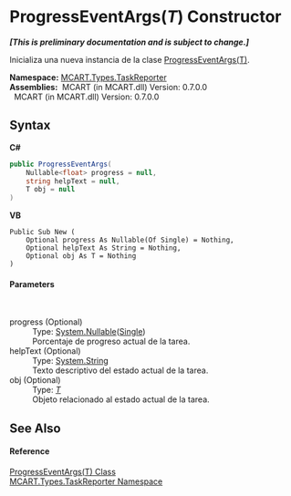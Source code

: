 # ProgressEventArgs(*T*) Constructor 
 _**\[This is preliminary documentation and is subject to change.\]**_

Inicializa una nueva instancia de la clase <a href="19965514-151d-d62a-1087-8c4c6db67dce">ProgressEventArgs(T)</a>.

**Namespace:**&nbsp;<a href="256f3901-18cb-eeca-835c-7de778822db3">MCART.Types.TaskReporter</a><br />**Assemblies:**&nbsp;&nbsp;MCART (in MCART.dll) Version: 0.7.0.0<br />&nbsp;&nbsp;MCART (in MCART.dll) Version: 0.7.0.0<br />

## Syntax

**C#**<br />
``` C#
public ProgressEventArgs(
	Nullable<float> progress = null,
	string helpText = null,
	T obj = null
)
```

**VB**<br />
``` VB
Public Sub New ( 
	Optional progress As Nullable(Of Single) = Nothing,
	Optional helpText As String = Nothing,
	Optional obj As T = Nothing
)
```


#### Parameters
&nbsp;<dl><dt>progress (Optional)</dt><dd>Type: <a href="http://msdn2.microsoft.com/es-es/library/b3h38hb0" target="_blank">System.Nullable</a>(<a href="http://msdn2.microsoft.com/es-es/library/3www918f" target="_blank">Single</a>)<br />Porcentaje de progreso actual de la tarea.</dd><dt>helpText (Optional)</dt><dd>Type: <a href="http://msdn2.microsoft.com/es-es/library/s1wwdcbf" target="_blank">System.String</a><br />Texto descriptivo del estado actual de la tarea.</dd><dt>obj (Optional)</dt><dd>Type: <a href="19965514-151d-d62a-1087-8c4c6db67dce">*T*</a><br />Objeto relacionado al estado actual de la tarea.</dd></dl>

## See Also


#### Reference
<a href="19965514-151d-d62a-1087-8c4c6db67dce">ProgressEventArgs(T) Class</a><br /><a href="256f3901-18cb-eeca-835c-7de778822db3">MCART.Types.TaskReporter Namespace</a><br />